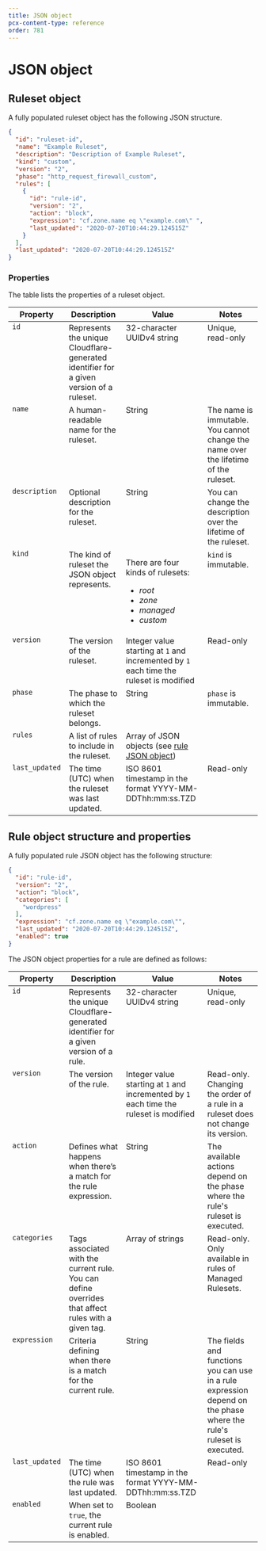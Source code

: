 ```yaml
---
title: JSON object
pcx-content-type: reference
order: 781
---
```


# JSON object

## Ruleset object

A fully populated ruleset object has the following JSON structure.

```json
{
  "id": "ruleset-id",
  "name": "Example Ruleset",
  "description": "Description of Example Ruleset",
  "kind": "custom",
  "version": "2",
  "phase": "http_request_firewall_custom", 
  "rules": [
    {
      "id": "rule-id",
      "version": "2",
      "action": "block",
      "expression": "cf.zone.name eq \"example.com\" ",
      "last_updated": "2020-07-20T10:44:29.124515Z"
    }
  ],
  "last_updated": "2020-07-20T10:44:29.124515Z"
}
```

### Properties

The table lists the properties of a ruleset object.

<table>
  <thead>
    <tr>
      <th>Property</th>
      <th>Description</th>
      <th>Value</th>
      <th>Notes</th>
    </tr>
  </thead>
  <tbody style="vertical-align:top">
    <tr>
      <td><code>id</code></td>
      <td>Represents the unique Cloudflare-generated identifier for a given version of a ruleset.</td>
      <td>32-character UUIDv4 string</td>
      <td>Unique, read-only</td>
    </tr>
    <tr>
      <td><code>name</code></td>
      <td>A human-readable name for the ruleset.</td>
      <td>String</td>
      <td>The name is immutable. You cannot change the name over the lifetime of the ruleset.</td>
    </tr>
    <tr>
      <td><code>description</code></td>
      <td>Optional description for the ruleset.</td>
      <td>String</td>
      <td>You can change the description over the lifetime of the ruleset.</td>
    </tr>
    <tr>
      <td><code>kind</code></td>
      <td>The kind of ruleset the JSON object represents.</td>
      <td>
        <p>There are four kinds of rulesets:
          <ul>
            <li><em>root</em></li>
            <li><em>zone</em></li>
            <li><em>managed</em></li>
            <li><em>custom</em></li>
          </ul>
        </p>
      </td>
      <td><code>kind</code> is immutable.</td>
    </tr>
    <tr>
      <td><code>version</code></td>
      <td>The version of the ruleset.</td>
      <td>Integer value starting at <code>1</code> and incremented by <code>1</code> each time the ruleset is modified</td>
      <td>Read-only</td>
    </tr>
    <tr>
      <td><code>phase</code></td>
      <td>The phase to which the ruleset belongs.</td>
      <td>String</td>
      <td><code>phase</code> is immutable.</td>
    </tr>
    <tr>
      <td><code>rules</code></td>
      <td>A list of rules to include in the ruleset.</td>
      <td>Array of JSON objects (see <a href="#rule-object-structure-and-properties">rule JSON object</a>)</td>
      <td></td>
    </tr>
    <tr>
      <td><code>last_updated</code></td>
      <td>The time (UTC) when the ruleset was last updated.</td>
      <td>ISO 8601 timestamp in the format YYYY-MM-DDThh:mm:ss.TZD</td>
      <td>Read-only</td>
    </tr>
  </tbody>
</table>

## Rule object structure and properties

A fully populated rule JSON object has the following structure:

```json
{
  "id": "rule-id",
  "version": "2",
  "action": "block",
  "categories": [
    "wordpress"
  ],
  "expression": "cf.zone.name eq \"example.com\"",
  "last_updated": "2020-07-20T10:44:29.124515Z",
  "enabled": true    
}
```

The JSON object properties for a rule are defined as follows:

<table>
  <thead>
    <tr>
      <th>Property</th>
      <th>Description</th>
      <th>Value</th>
      <th>Notes</th>
    </tr>
  </thead>
  <tbody style="vertical-align:top">
    <tr>
      <td><code>id</code></td>
      <td>Represents the unique Cloudflare-generated identifier for a given version of a rule.</td>
      <td>32-character UUIDv4 string</td>
      <td>Unique, read-only</td>
    </tr>
    <tr>
      <td><code>version</code></td>
      <td>The version of the rule.</td>
      <td>Integer value starting at <code>1</code> and incremented by <code>1</code> each time the ruleset is modified</td>
      <td>Read-only. Changing the order of a rule in a ruleset does not change its version.</td>
    </tr>
    <tr>
      <td><code>action</code></td>
      <td>Defines what happens when there’s a match for the rule expression.</td>
      <td>String</td>
      <td>The available actions depend on the phase where the rule's ruleset is executed.</td>
    </tr>
    <tr>
      <td><code>categories</code></td>
      <td>Tags associated with the current rule. You can define overrides that affect rules with a given tag.</td>
      <td>Array of strings</td>
      <td>Read-only. Only available in rules of Managed Rulesets.</td>
    </tr>
    <tr>
      <td><code>expression</code></td>
      <td>Criteria defining when there is a match for the current rule.</td>
      <td>String</td>
      <td>The fields and functions you can use in a rule expression depend on the phase where the rule's ruleset is executed.</td>
    </tr>
    <tr>
      <td><code>last_updated</code></td>
      <td>The time (UTC) when the rule was last updated.</td>
      <td>ISO 8601 timestamp in the format YYYY-MM-DDThh:mm:ss.TZD</td>
      <td>Read-only</td>
    </tr>
    <tr>
      <td><code>enabled</code></td>
      <td>When set to <code>true</code>, the current rule is enabled.</td>
      <td>Boolean</td>
      <td></td>
    </tr>
  </tbody>
</table>
